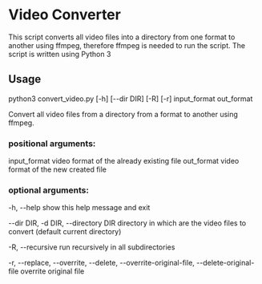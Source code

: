 # Video Converter
This script converts all video files into a directory from one format to another using ffmpeg, therefore ffmpeg is needed to run the script.
The script is written using Python 3

## Usage
python3 convert_video.py [-h] [--dir DIR] [-R] [-r] input_format out_format

Convert all video files from a directory from a format to another using ffmpeg.

### positional arguments:

  input_format          video format of the already existing file
  out_format            video format of the new created file

### optional arguments:

-h, --help            show this help message and exit

--dir DIR, -d DIR, --directory DIR
                        directory in which are the video files to convert (default current directory)

-R, --recursive       run recursively in all subdirectories

-r, --replace, --overrite, --delete, --overrite-original-file, --delete-original-file
                        overrite original file
